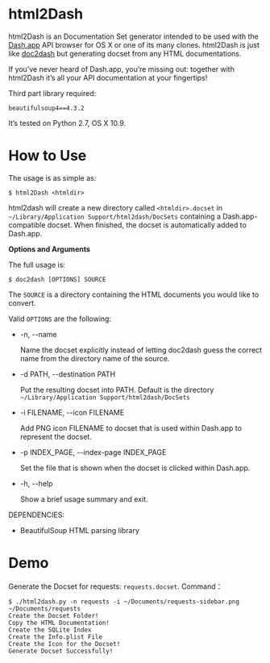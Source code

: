 # html2Dash

html2Dash is an Documentation Set generator intended to be used with the [Dash.app](http://kapeli.com/dash/) API browser for OS X or one of its many clones. html2Dash is just like [doc2dash](https://github.com/hynek/doc2dash) but generating docset from any HTML documentations.

If you’ve never heard of Dash.app, you’re missing out: together with html2Dash it’s all your API documentation at your fingertips!

Third part library required:
   
    beautifulsoup4==4.3.2

It’s tested on Python 2.7, OS X 10.9.

# How to Use

The usage is as simple as:

	$ html2Dash <htmldir>

html2dash will create a new directory called `<htmldir>.docset` in `~/Library/Application Support/html2dash/DocSets` containing a Dash.app-compatible docset. When finished, the docset is automatically added to Dash.app.

**Options and Arguments**

The full usage is:

	$ doc2dash [OPTIONS] SOURCE  

The `SOURCE` is a directory containing the HTML documents you would like to convert.

Valid `OPTIONS` are the following:

* -n, --name  

	Name the docset explicitly instead of letting doc2dash guess the correct name from the directory name of the source.

* -d PATH, --destination PATH  

	Put the resulting docset into PATH. Default is the directory `~/Library/Application Support/html2dash/DocSets` 

* -i FILENAME, --icon FILENAME

	Add PNG icon FILENAME to docset that is used within Dash.app to represent the docset.
	
* -p INDEX_PAGE, --index-page INDEX_PAGE
	
	Set the file that is shown when the docset is clicked within Dash.app.
	
* -h, --help

	Show a brief usage summary and exit.

DEPENDENCIES:  
	
* BeautifulSoup HTML parsing library

# Demo

Generate the Docset for requests: `requests.docset`. Command：

    $ ./html2dash.py -n requests -i ~/Documents/requests-sidebar.png ~/Documents/requests  
    Create the Docset Folder!  
    Copy the HTML Documentation!  
    Create the SQLite Index    
    Create the Info.plist File  
    Create the Icon for the Docset!  
    Generate Docset Successfully!  


